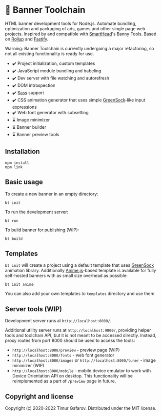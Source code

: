# 🧰 Banner Toolchain
HTML banner development tools for Node.js. Automate bundling, optimization and packaging of ads, games and other single page web projects. Inspired by and compatible with [SmartHead](https://github.com/smarthead)'s Banny Tools. Based on [Rollup](https://rollupjs.org/) and [Fastify](https://www.fastify.io/).

Warning: Banner Toolchain is currently undergoing a major refactoring, so not all existing functionality is ready for use.

* ✔️ Project initialization, custom templates
* ✔️ JavaScript module bundling and babeling
* ✔️ Dev server with file watching and autorefresh
* ✔️ DOM introspection
* ✔️ [Sass](https://sass-lang.com/) support
* ✔️ CSS animation generator that uses simple [GreenSock](https://greensock.com/)-like input expressions
* ✔️ Web font generator with subsetting
* ⌛ Image minimizer
* ⌛ Banner builder
* ⌛ Banner preview tools

## Installation
```
npm install
npm link
```

## Basic usage
To create a new banner in an empty directory:

`bt init`

To run the development server:

`bt run`

To build banner for publishing (WIP):

`bt build`

## Templates
`bt init` will create a project using a default template that uses [GreenSock](https://greensock.com/) animation library. Additionally [Anime.js](https://animejs.com/)-based template is available for fully self-hosted banners with as small size overhead as possible:

`bt init anime`

You can also add your own templates to `templates` directory and use them.

## Server tools (WIP)
Development server runs at `http://localhost:8000/`.

Additional utility server runs at `http://localhost:9000/`, providing helper tools and toolchain API, but it is not meant to be accessed directly. Instead, proxy routes from port 8000 should be used to access the tools:
* `http://localhost:8000/preview` - preview page (WIP)
* `http://localhost:8000/fonts` - web font generator
* `http://localhost:8000/images` or `http://localhost:8000/tuner` - image minimizer (WIP)
* `http://localhost:8000/mobile` - mobile device emulator to work with Device Orientation API on desktop. This functionality will be reimplemented as a part of `/preview` page in future.

## Copyright and license
Copyright (c) 2020-2022 Timur Gafarov. Distributed under the MIT license.
